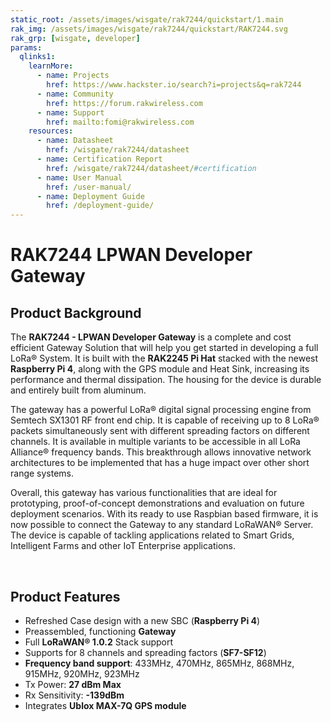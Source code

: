 ```yaml
---
static_root: /assets/images/wisgate/rak7244/quickstart/1.main
rak_img: /assets/images/wisgate/rak7244/quickstart/RAK7244.svg
rak_grp: [wisgate, developer]
params:
  qlinks1:
    learnMore:
      - name: Projects
        href: https://www.hackster.io/search?i=projects&q=rak7244
      - name: Community
        href: https://forum.rakwireless.com
      - name: Support
        href: mailto:fomi@rakwireless.com
    resources:
      - name: Datasheet
        href: /wisgate/rak7244/datasheet
      - name: Certification Report
        href: /wisgate/rak7244/datasheet/#certification
      - name: User Manual
        href: /user-manual/
      - name: Deployment Guide
        href: /deployment-guide/
---
```


# RAK7244 LPWAN Developer Gateway

<rk-img
  :src="`${$frontmatter.static_root}/rak7244_overview.jpg`"
  width="75%"
  figure-number="1"
  caption="RAK7244 LPWAN Developer Gateway"
/>

## Product Background

The **RAK7244 - LPWAN Developer Gateway** is a complete and cost efficient Gateway Solution that will help you get started in developing a full LoRa® System. It is built with the **RAK2245 Pi Hat** stacked with the newest **Raspberry Pi 4**, along with the GPS module and Heat Sink, increasing its performance and thermal dissipation. The housing for the device is durable and entirely built from aluminum.

The gateway has a powerful LoRa® digital signal processing engine from Semtech SX1301 RF front end chip. It is capable of receiving up to 8 LoRa® packets simultaneously sent with different spreading factors on different channels. It is available in multiple variants to be accessible in all LoRa Alliance® frequency bands. This breakthrough allows innovative network architectures to be implemented that has a huge impact over other short range systems.

Overall, this gateway has various functionalities that are ideal for prototyping, proof-of-concept demonstrations and evaluation on future deployment scenarios. With its ready to use Raspbian based firmware, it is now possible to connect the Gateway to any standard LoRaWAN® Server. The device is capable of tackling applications related to Smart Grids, Intelligent Farms and other IoT Enterprise applications.

<rk-btn
  src="/wisgate/rak7244/quickstart/"
  label="Get Started with RAK7244 LPWAN Developer Gateway"
/>

&nbsp;

<rk-quick-links :params="$page.frontmatter.params.qlinks1" />

## Product Features

- Refreshed Case design with a new SBC (**Raspberry Pi 4**)
- Preassembled, functioning **Gateway**
- Full **LoRaWAN® 1.0.2** Stack support
- Supports for 8 channels and spreading factors (**SF7-SF12**)
- **Frequency band support**: 433MHz, 470MHz, 865MHz, 868MHz, 915MHz, 920MHz, 923MHz
- Tx Power: **27 dBm Max**
- Rx Sensitivity: **-139dBm**
- Integrates **Ublox MAX-7Q GPS module**

<rk-btn
  src="https://store.rakwireless.com/products/rak7244-lpwan-developer-gateway"
  label="Buy a RAK7244 LPWAN Developer Gateway"
  _blank
/>

